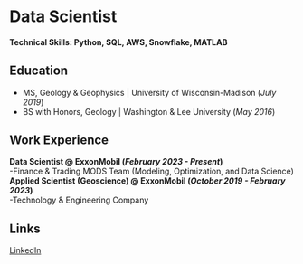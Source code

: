 # Data Scientist

#### Technical Skills: Python, SQL, AWS, Snowflake, MATLAB

## Education						       		
- MS, Geology & Geophysics	| University of Wisconsin-Madison (_July 2019_)	 			        		
- BS with Honors, Geology | Washington & Lee University (_May 2016_)

## Work Experience
**Data Scientist @ ExxonMobil (_February 2023 - Present_)**  
-Finance & Trading MODS Team (Modeling, Optimization, and Data Science)  
**Applied Scientist (Geoscience) @ ExxonMobil (_October 2019 - February 2023_)**  
-Technology & Engineering Company  

## Links
[LinkedIn](https://www.linkedin.com/in/stephenmball/)

